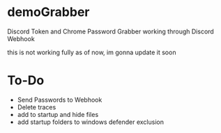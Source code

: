 # demoGrabber
Discord Token and Chrome Password Grabber working through Discord Webhook

this is not working fully as of now, im gonna update it soon

# To-Do

- Send Passwords to Webhook
- Delete traces
- add to startup and hide files
- add startup folders to windows defender exclusion
